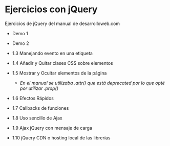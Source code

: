 # Ejercicios con jQuery

Ejercicios de jQuery del manual de desarrolloweb.com 

* Demo 1
* Demo 2
* 1.3 Manejando evento en una etiqueta <a>
* 1.4 Añadir y Quitar clases CSS sobre elementos
* 1.5 Mostrar y Ocultar elementos de la página
	
	* _En el manual se utilizaba .attr() que está deprecated por lo que opté por utilizar .prop()_ 
	
* 1.6 Efectos Rápidos
* 1.7 Callbacks de funciones
* 1.8 Uso sencillo de Ajax
* 1.9 Ajax jQuery con mensaje de carga
* 1.10 jQuery CDN o hosting local de las librerías